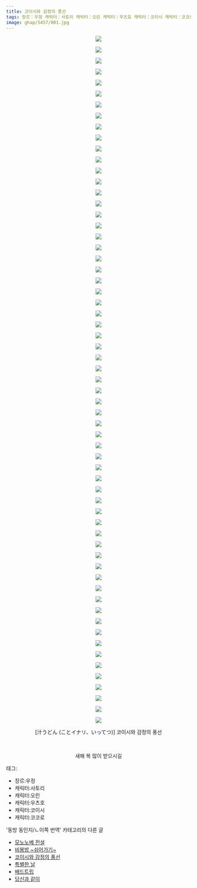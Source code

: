 ```yaml
---
title: 코이시와 감정의 풍선
tags: 장르：우정 캐릭터：사토리 캐릭터：오린 캐릭터：우츠호 캐릭터：코이시 캐릭터：코코로 汁うどん ことイナリ いってつ 동방_동인지／ㄴ이쪽_번역
image: ghap/5457/001.jpg
---
```

<div class="article">
<p style="text-align: center; clear: none; float: none;"><img src="{{ site.nasurl }}/ghap/5457/001.jpg"/></p>
<p style="text-align: center; clear: none; float: none;"><img src="{{ site.nasurl }}/ghap/5457/002.jpg"/></p>
<p style="text-align: center; clear: none; float: none;"><img src="{{ site.nasurl }}/ghap/5457/003.jpg"/></p>
<p style="text-align: center; clear: none; float: none;"><img src="{{ site.nasurl }}/ghap/5457/004.jpg"/></p>
<p style="text-align: center; clear: none; float: none;"><img src="{{ site.nasurl }}/ghap/5457/005.jpg"/></p>
<p style="text-align: center; clear: none; float: none;"><img src="{{ site.nasurl }}/ghap/5457/006.jpg"/></p>
<p style="text-align: center; clear: none; float: none;"><img src="{{ site.nasurl }}/ghap/5457/007.jpg"/></p>
<p style="text-align: center; clear: none; float: none;"><img src="{{ site.nasurl }}/ghap/5457/008.jpg"/></p>
<p style="text-align: center; clear: none; float: none;"><img src="{{ site.nasurl }}/ghap/5457/009.jpg"/></p>
<p style="text-align: center; clear: none; float: none;"><img src="{{ site.nasurl }}/ghap/5457/010.jpg"/></p>
<p style="text-align: center; clear: none; float: none;"><img src="{{ site.nasurl }}/ghap/5457/011.jpg"/></p>
<p style="text-align: center; clear: none; float: none;"><img src="{{ site.nasurl }}/ghap/5457/012.jpg"/></p>
<p style="text-align: center; clear: none; float: none;"><img src="{{ site.nasurl }}/ghap/5457/013.jpg"/></p>
<p style="text-align: center; clear: none; float: none;"><img src="{{ site.nasurl }}/ghap/5457/014.jpg"/></p>
<p style="text-align: center; clear: none; float: none;"><img src="{{ site.nasurl }}/ghap/5457/015.jpg"/></p>
<p style="text-align: center; clear: none; float: none;"><img src="{{ site.nasurl }}/ghap/5457/016.jpg"/></p>
<p style="text-align: center; clear: none; float: none;"><img src="{{ site.nasurl }}/ghap/5457/017.jpg"/></p>
<p style="text-align: center; clear: none; float: none;"><img src="{{ site.nasurl }}/ghap/5457/018.jpg"/></p>
<p style="text-align: center; clear: none; float: none;"><img src="{{ site.nasurl }}/ghap/5457/019.jpg"/></p>
<p style="text-align: center; clear: none; float: none;"><img src="{{ site.nasurl }}/ghap/5457/020.jpg"/></p>
<p style="text-align: center; clear: none; float: none;"><img src="{{ site.nasurl }}/ghap/5457/021.jpg"/></p>
<p style="text-align: center; clear: none; float: none;"><img src="{{ site.nasurl }}/ghap/5457/022.jpg"/></p>
<p style="text-align: center; clear: none; float: none;"><img src="{{ site.nasurl }}/ghap/5457/023.jpg"/></p>
<p style="text-align: center; clear: none; float: none;"><img src="{{ site.nasurl }}/ghap/5457/024.jpg"/></p>
<p style="text-align: center; clear: none; float: none;"><img src="{{ site.nasurl }}/ghap/5457/025.jpg"/></p>
<p style="text-align: center; clear: none; float: none;"><img src="{{ site.nasurl }}/ghap/5457/026.jpg"/></p>
<p style="text-align: center; clear: none; float: none;"><img src="{{ site.nasurl }}/ghap/5457/027.jpg"/></p>
<p style="text-align: center; clear: none; float: none;"><img src="{{ site.nasurl }}/ghap/5457/028.jpg"/></p>
<p style="text-align: center; clear: none; float: none;"><img src="{{ site.nasurl }}/ghap/5457/029.jpg"/></p>
<p style="text-align: center; clear: none; float: none;"><img src="{{ site.nasurl }}/ghap/5457/030.jpg"/></p>
<p style="text-align: center; clear: none; float: none;"><img src="{{ site.nasurl }}/ghap/5457/031.jpg"/></p>
<p style="text-align: center; clear: none; float: none;"><img src="{{ site.nasurl }}/ghap/5457/032.jpg"/></p>
<p style="text-align: center; clear: none; float: none;"><img src="{{ site.nasurl }}/ghap/5457/033.jpg"/></p>
<p style="text-align: center; clear: none; float: none;"><img src="{{ site.nasurl }}/ghap/5457/034.jpg"/></p>
<p style="text-align: center; clear: none; float: none;"><img src="{{ site.nasurl }}/ghap/5457/035.jpg"/></p>
<p style="text-align: center; clear: none; float: none;"><img src="{{ site.nasurl }}/ghap/5457/036.jpg"/></p>
<p style="text-align: center; clear: none; float: none;"><img src="{{ site.nasurl }}/ghap/5457/037.jpg"/></p>
<p style="text-align: center; clear: none; float: none;"><img src="{{ site.nasurl }}/ghap/5457/038.jpg"/></p>
<p style="text-align: center; clear: none; float: none;"><img src="{{ site.nasurl }}/ghap/5457/039.jpg"/></p>
<p style="text-align: center; clear: none; float: none;"><img src="{{ site.nasurl }}/ghap/5457/040.jpg"/></p>
<p style="text-align: center; clear: none; float: none;"><img src="{{ site.nasurl }}/ghap/5457/041.jpg"/></p>
<p style="text-align: center; clear: none; float: none;"><img src="{{ site.nasurl }}/ghap/5457/042.jpg"/></p>
<p style="text-align: center; clear: none; float: none;"><img src="{{ site.nasurl }}/ghap/5457/043.jpg"/></p>
<p style="text-align: center; clear: none; float: none;"><img src="{{ site.nasurl }}/ghap/5457/044.jpg"/></p>
<p style="text-align: center; clear: none; float: none;"><img src="{{ site.nasurl }}/ghap/5457/045.jpg"/></p>
<p style="text-align: center; clear: none; float: none;"><img src="{{ site.nasurl }}/ghap/5457/046.jpg"/></p>
<p style="text-align: center; clear: none; float: none;"><img src="{{ site.nasurl }}/ghap/5457/047.jpg"/></p>
<p style="text-align: center; clear: none; float: none;"><img src="{{ site.nasurl }}/ghap/5457/048.jpg"/></p>
<p style="text-align: center; clear: none; float: none;"><img src="{{ site.nasurl }}/ghap/5457/049.jpg"/></p>
<p style="text-align: center; clear: none; float: none;"><img src="{{ site.nasurl }}/ghap/5457/050.jpg"/></p>
<p style="text-align: center; clear: none; float: none;"><img src="{{ site.nasurl }}/ghap/5457/051.jpg"/></p>
<p style="text-align: center; clear: none; float: none;"><img src="{{ site.nasurl }}/ghap/5457/052.jpg"/></p>
<p style="text-align: center; clear: none; float: none;"><img src="{{ site.nasurl }}/ghap/5457/053.jpg"/></p>
<p style="text-align: center; clear: none; float: none;"><img src="{{ site.nasurl }}/ghap/5457/054.jpg"/></p>
<p style="text-align: center; clear: none; float: none;"><img src="{{ site.nasurl }}/ghap/5457/055.jpg"/></p>
<p style="text-align: center; clear: none; float: none;"><img src="{{ site.nasurl }}/ghap/5457/056.jpg"/></p>
<p style="text-align: center; clear: none; float: none;"><img src="{{ site.nasurl }}/ghap/5457/057.jpg"/></p>
<p style="text-align: center; clear: none; float: none;"><img src="{{ site.nasurl }}/ghap/5457/058.jpg"/></p>
<p style="text-align: center; clear: none; float: none;"><img src="{{ site.nasurl }}/ghap/5457/059.jpg"/></p>
<p style="text-align: center; clear: none; float: none;"><img src="{{ site.nasurl }}/ghap/5457/060.jpg"/></p>
<p style="text-align: center; clear: none; float: none;"><img src="{{ site.nasurl }}/ghap/5457/061.jpg"/></p>
<p style="text-align: center; clear: none; float: none;"><img src="{{ site.nasurl }}/ghap/5457/062.jpg"/></p>
<p style="text-align: center; clear: none; float: none;"><img src="{{ site.nasurl }}/ghap/5457/063.jpg"/></p>
<p style="text-align: center; clear: none; float: none;">[汁うどん (ことイナリ、いってつ)] 코이시와 감정의 풍선</p>
<p style="text-align: center; clear: none; float: none;"><br/></p>
<p style="text-align: center; clear: none; float: none;">새해 복 많이 받으시길</p>
</div><div class="tagTrail">
<p>태그: </p>
<ul>
<li>장르:우정</li>
<li>캐릭터:사토리</li>
<li>캐릭터:오린</li>
<li>캐릭터:우츠호</li>
<li>캐릭터:코이시</li>
<li>캐릭터:코코로</li>
</ul>
</div><div class="another">
<p>'동방 동인지/ㄴ이쪽 번역' 카테고리의 다른 글</p>
<ul>
<li><a href="/2019-01-21-ghap_5638">모노노베 전설</a></li>
<li><a href="/2019-01-12-ghap_5583">비봉밥 ~쉬어가기~</a></li>
<li><a href="/2018-12-31-ghap_5457">코이시와 감정의 풍선</a></li>
<li><a href="/2018-12-30-ghap_5456">특별한 날</a></li>
<li><a href="/2018-12-25-ghap_5415">배드트립</a></li>
<li><a href="/2018-12-23-ghap_5396">당신과 같이</a></li>
</ul>
</div>